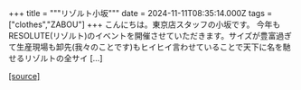 +++
title = """リゾルト小坂"""
date = 2024-11-11T08:35:14.000Z
tags = ["clothes","ZABOU"]
+++
こんにちは。東京店スタッフの小坂です。 今年もRESOLUTE(リゾルト)のイベントを開催させていただきます。サイズが豊富過ぎて生産現場も卸先(我々のことです)もヒイヒイ言わせていることで天下に名を馳せるリゾルトの全サイ \[…\]

[[source]](https://zabou.org/2024/11/11/312277/)
